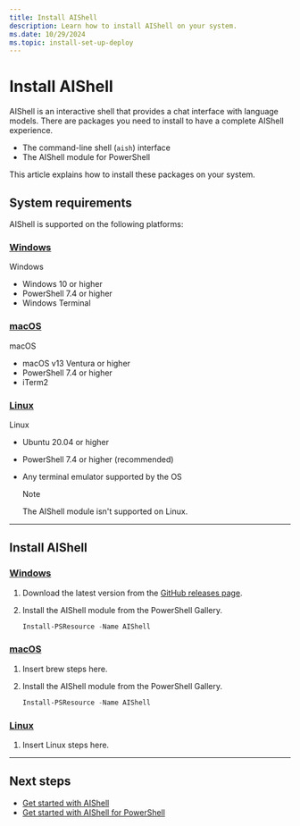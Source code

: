 ```yaml
---
title: Install AIShell
description: Learn how to install AIShell on your system.
ms.date: 10/29/2024
ms.topic: install-set-up-deploy
---
```

# Install AIShell

AIShell is an interactive shell that provides a chat interface with language models. There are
packages you need to install to have a complete AIShell experience.

- The command-line shell (`aish`) interface
- The AIShell module for PowerShell

This article explains how to install these packages on your system.

## System requirements

AIShell is supported on the following platforms:

<!-- markdownlint-disable MD023 MD024 MD051 -->
### [Windows](#tab/windows)

Windows

- Windows 10 or higher
- PowerShell 7.4 or higher
- Windows Terminal

### [macOS](#tab/macos)

macOS

- macOS v13 Ventura or higher
- PowerShell 7.4 or higher
- iTerm2

### [Linux](#tab/linux)

Linux

- Ubuntu 20.04 or higher
- PowerShell 7.4 or higher (recommended)
- Any terminal emulator supported by the OS

  > [!NOTE]
  > The AIShell module isn't supported on Linux.

<!-- markdownlint-enable MD023 MD024 MD051 -->

---

## Install AIShell

<!-- markdownlint-disable MD023 MD024 MD051 -->
### [Windows](#tab/windows)

1. Download the latest version from the
   [GitHub releases page](https://github.com/PowerShell/ProjectMercury/releases/latest).
1. Install the AIShell module from the PowerShell Gallery.

   ```powershell
   Install-PSResource -Name AIShell
   ```

### [macOS](#tab/macos)

1. Insert brew steps here.
1. Install the AIShell module from the PowerShell Gallery.

   ```powershell
   Install-PSResource -Name AIShell
   ```

### [Linux](#tab/linux)

1. Insert Linux steps here.

<!-- markdownlint-enable MD023 MD024 MD051 -->

---

## Next steps

- [Get started with AIShell](get-started-standalone.md)
- [Get started with AIShell for PowerShell](get-started-powershell.md)
